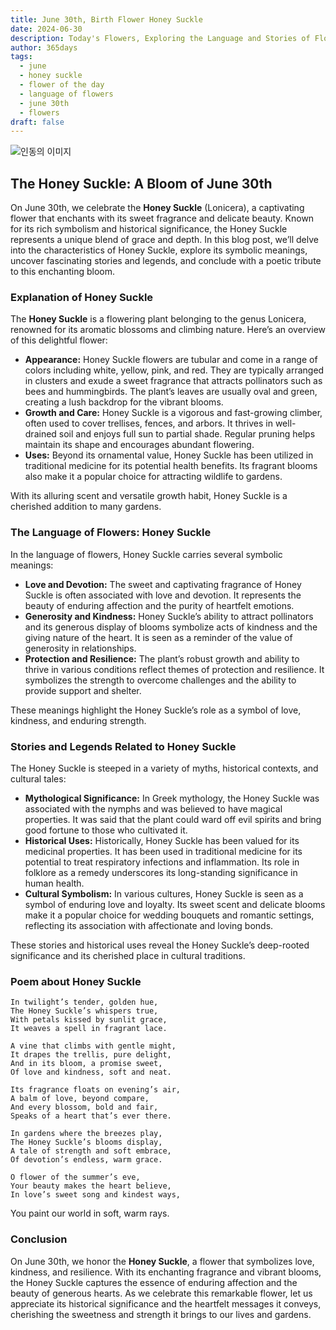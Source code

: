 ```yaml
---
title: June 30th, Birth Flower Honey Suckle
date: 2024-06-30
description: Today's Flowers, Exploring the Language and Stories of Flowers Honey Suckle
author: 365days
tags:
  - june
  - honey suckle
  - flower of the day
  - language of flowers
  - june 30th
  - flowers
draft: false
---
```


![인동의 이미지](https://cdn.pixabay.com/photo/2018/08/13/04/58/flower-3602283_1280.jpg#center)

## The Honey Suckle: A Bloom of June 30th

On June 30th, we celebrate the **Honey Suckle** (Lonicera), a captivating flower that enchants with its sweet fragrance and delicate beauty. Known for its rich symbolism and historical significance, the Honey Suckle represents a unique blend of grace and depth. In this blog post, we’ll delve into the characteristics of Honey Suckle, explore its symbolic meanings, uncover fascinating stories and legends, and conclude with a poetic tribute to this enchanting bloom.

### Explanation of Honey Suckle

The **Honey Suckle** is a flowering plant belonging to the genus Lonicera, renowned for its aromatic blossoms and climbing nature. Here’s an overview of this delightful flower:

- **Appearance:** Honey Suckle flowers are tubular and come in a range of colors including white, yellow, pink, and red. They are typically arranged in clusters and exude a sweet fragrance that attracts pollinators such as bees and hummingbirds. The plant’s leaves are usually oval and green, creating a lush backdrop for the vibrant blooms.
- **Growth and Care:** Honey Suckle is a vigorous and fast-growing climber, often used to cover trellises, fences, and arbors. It thrives in well-drained soil and enjoys full sun to partial shade. Regular pruning helps maintain its shape and encourages abundant flowering.
- **Uses:** Beyond its ornamental value, Honey Suckle has been utilized in traditional medicine for its potential health benefits. Its fragrant blooms also make it a popular choice for attracting wildlife to gardens.

With its alluring scent and versatile growth habit, Honey Suckle is a cherished addition to many gardens.

### The Language of Flowers: Honey Suckle

In the language of flowers, Honey Suckle carries several symbolic meanings:

- **Love and Devotion:** The sweet and captivating fragrance of Honey Suckle is often associated with love and devotion. It represents the beauty of enduring affection and the purity of heartfelt emotions.
- **Generosity and Kindness:** Honey Suckle’s ability to attract pollinators and its generous display of blooms symbolize acts of kindness and the giving nature of the heart. It is seen as a reminder of the value of generosity in relationships.
- **Protection and Resilience:** The plant’s robust growth and ability to thrive in various conditions reflect themes of protection and resilience. It symbolizes the strength to overcome challenges and the ability to provide support and shelter.

These meanings highlight the Honey Suckle’s role as a symbol of love, kindness, and enduring strength.

### Stories and Legends Related to Honey Suckle

The Honey Suckle is steeped in a variety of myths, historical contexts, and cultural tales:

- **Mythological Significance:** In Greek mythology, the Honey Suckle was associated with the nymphs and was believed to have magical properties. It was said that the plant could ward off evil spirits and bring good fortune to those who cultivated it.
- **Historical Uses:** Historically, Honey Suckle has been valued for its medicinal properties. It has been used in traditional medicine for its potential to treat respiratory infections and inflammation. Its role in folklore as a remedy underscores its long-standing significance in human health.
- **Cultural Symbolism:** In various cultures, Honey Suckle is seen as a symbol of enduring love and loyalty. Its sweet scent and delicate blooms make it a popular choice for wedding bouquets and romantic settings, reflecting its association with affectionate and loving bonds.

These stories and historical uses reveal the Honey Suckle’s deep-rooted significance and its cherished place in cultural traditions.

### Poem about Honey Suckle

	In twilight’s tender, golden hue,
	The Honey Suckle’s whispers true,
	With petals kissed by sunlit grace,
	It weaves a spell in fragrant lace.
	
	A vine that climbs with gentle might,
	It drapes the trellis, pure delight,
	And in its bloom, a promise sweet,
	Of love and kindness, soft and neat.
	
	Its fragrance floats on evening’s air,
	A balm of love, beyond compare,
	And every blossom, bold and fair,
	Speaks of a heart that’s ever there.
	
	In gardens where the breezes play,
	The Honey Suckle’s blooms display,
	A tale of strength and soft embrace,
	Of devotion’s endless, warm grace.
	
	O flower of the summer’s eve,
	Your beauty makes the heart believe,
	In love’s sweet song and kindest ways,
You paint our world in soft, warm rays.

### Conclusion

On June 30th, we honor the **Honey Suckle**, a flower that symbolizes love, kindness, and resilience. With its enchanting fragrance and vibrant blooms, the Honey Suckle captures the essence of enduring affection and the beauty of generous hearts. As we celebrate this remarkable flower, let us appreciate its historical significance and the heartfelt messages it conveys, cherishing the sweetness and strength it brings to our lives and gardens.